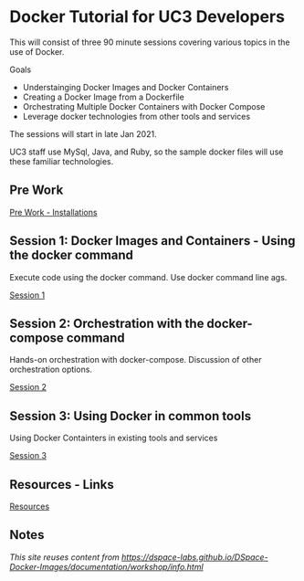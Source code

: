 # Docker Tutorial for UC3 Developers
This will consist of three 90 minute sessions covering various topics in the use of Docker.  

Goals
- Understainging Docker Images and Docker Containers
- Creating a Docker Image from a Dockerfile
- Orchestrating Multiple Docker Containers with Docker Compose
- Leverage docker technologies from other tools and services

The sessions will start in late Jan 2021.

UC3 staff use MySql, Java, and Ruby, so the sample docker files will use these familiar technologies.

## Pre Work
[Pre Work - Installations](prework/)

## Session 1: Docker Images and Containers - Using the docker command
Execute code using the docker command.  Use docker command line ags.

[Session 1](session1/)

## Session 2: Orchestration with the docker-compose command
Hands-on orchestration with docker-compose.  Discussion of other orchestration options.

[Session 2](session2/)

## Session 3: Using Docker in common tools
Using Docker Containters in existing tools and services

[Session 3](session3/)

## Resources - Links
[Resources](resources/)

## Notes
_This site reuses content from https://dspace-labs.github.io/DSpace-Docker-Images/documentation/workshop/info.html_
